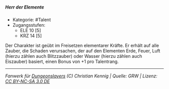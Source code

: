 <!---
Dies ist ein Fanwerk für DUNGEONSLAYERS (C) von Christian Kennig

Quellen:      [Dungeonslayers Grundregelwerk](https://dungeonslayers.net/download/Dungeonslayers4.pdf)
              [Talentbeschreibungen](https://www.f-space.de/ds4/tools-talentcards.html)
License:      [CC-BY-NC-SA 4.0](https://creativecommons.org/licenses/by-nc-sa/4.0/deed.de)
Richtlinien:  [Fanwerkrichtlinien](https://www.dungeonslayers.net/fanwerk-richtlinien/)
Autor:        Zauberlehrling
-->

##### Herr der Elemente

- Kategorie: #Talent
- Zugangsstufen:
  - ELE 10 [5]
  - KRZ 14 [5]

Der Charakter ist geübt im Freisetzen elementarer Kräfte. Er erhält auf alle Zauber, die Schaden verursachen, der auf den Elementen Erde, Feuer, Luft (hierzu zählen auch Blitzzauber) oder Wasser (hierzu zählen auch Eiszauber) basiert, einen Bonus von +1 pro Talentrang.

---

_Fanwerk für [Dungeonslayers](https://www.dungeonslayers.net/) (C) Christian Kennig | Quelle: GRW | Lizenz: [CC BY-NC-SA 3.0 DE](https://creativecommons.org/licenses/by-nc-sa/3.0/de/)_
